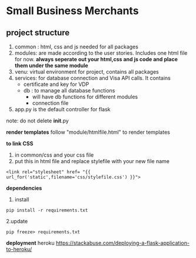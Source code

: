 # Small Business Merchants #

## project structure ##
1. common : html, css and js needed for all packages
2. modules: are made according to the user stories. Includes one html file for now.
    __always seperate out your html,css and js code and place them under the same module__
3. venu: virtual environment for project, contains all packages
4. services: for database connection and Visa API calls. It contains
    - certificate and key for VDP
    - db : to manage all database functions 
      - will have db functions for different modules
      - connection file
5. app.py is the default controller for flask

note: do not delete __init__.py

__render templates__
follow "module/htmlfile.html" to render templates

__to link CSS__
1. in common/css and your css file
2. put this in html file and replace stylefile with your new file name
```
<link rel="stylesheet" href= "{{ url_for('static',filename='css/stylefile.css') }}"> 
```

__dependencies__
1. install
```
pip install -r requirements.txt
```
2.update
```
pip freeze> requirements.txt
```

__deployment__
heroku
https://stackabuse.com/deploying-a-flask-application-to-heroku/
